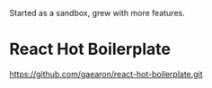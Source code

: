 Started as a sandbox, grew with more features.

React Hot Boilerplate
=====================

https://github.com/gaearon/react-hot-boilerplate.git
